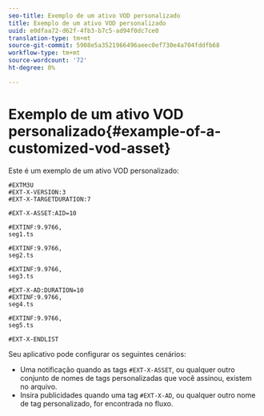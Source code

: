 ```yaml
---
seo-title: Exemplo de um ativo VOD personalizado
title: Exemplo de um ativo VOD personalizado
uuid: e0dfaa72-d62f-4fb3-b7c5-ad94f0dc7ce0
translation-type: tm+mt
source-git-commit: 5908e5a3521966496aeec0ef730e4a704fddfb68
workflow-type: tm+mt
source-wordcount: '72'
ht-degree: 0%

---
```



# Exemplo de um ativo VOD personalizado{#example-of-a-customized-vod-asset}

Este é um exemplo de um ativo VOD personalizado:

```
#EXTM3U
#EXT-X-VERSION:3
#EXT-X-TARGETDURATION:7
 
#EXT-X-ASSET:AID=10
 
#EXTINF:9.9766,
seg1.ts
 
#EXTINF:9.9766,
seg2.ts
 
#EXTINF:9.9766,
seg3.ts
 
#EXT-X-AD:DURATION=10
#EXTINF:9.9766,
seg4.ts
 
#EXTINF:9.9766,
seg5.ts
 
#EXT-X-ENDLIST
```

Seu aplicativo pode configurar os seguintes cenários:

* Uma notificação quando as tags `#EXT-X-ASSET`, ou qualquer outro conjunto de nomes de tags personalizadas que você assinou, existem no arquivo.
* Insira publicidades quando uma tag `#EXT-X-AD`, ou qualquer outro nome de tag personalizado, for encontrada no fluxo.

